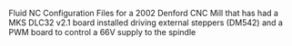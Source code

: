 Fluid NC Configuration Files for a 2002 Denford CNC Mill
that has had a MKS DLC32 v2.1 board installed
driving external steppers (DM542)
and a PWM board to control a 66V supply to 
the spindle